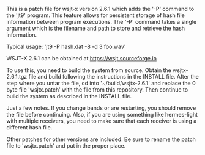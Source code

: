 This is a patch file for wsjt-x version 2.6.1 which adds the '-P' command
to the 'jt9' program. This feature allows for persistent storage of hash
file information between program executions. The '-P' command takes a single
argument which is the filename and path to store and retrieve
the hash information.

Typical usage: 'jt9 -P hash.dat -8 -d 3 foo.wav'

WSJT-X 2.6.1 can be obtained at https://wsjt.sourceforge.io

To use this, you need to build the system from source. Obtain the wsjtx-2.6.1.tgz
file and build following the instructions in the INSTALL file. After the step where you
untar the file, cd into '~/build/wsjtx-2.6.1' and replace the 0 byte file
'wsjtx.patch' with the file from this repository. Then continue to build the system
as described in the INSTALL file.

Just a few notes. If you change bands or are restarting, you should remove the file
before continuing. Also, if you are using something like hermes-light with multiple
receivers, you need to make sure that each receiver is using a different hash file.

Other patches for other versions are included. Be sure to rename the patch file to
'wsjtx.patch' and put in the proper place.
